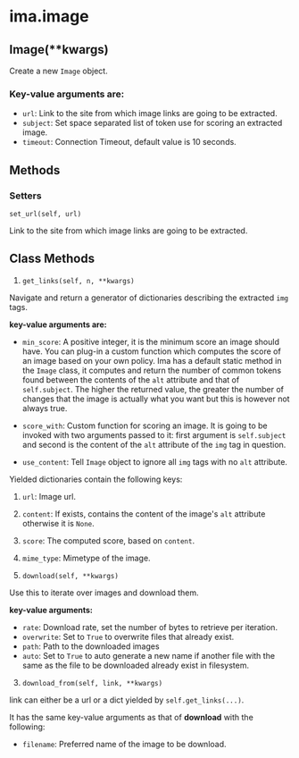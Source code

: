 # ima.image

## Image(\*\*kwargs)

Create a new `Image` object.

### Key-value arguments are:

- `url`: Link to the site from which image links are going to be extracted.
- `subject`: Set space separated list of token use for scoring an extracted image.
- `timeout`: Connection Timeout, default value is 10 seconds.

## Methods

### Setters

`set_url(self, url)`

Link to the site from which image links are going to be extracted.

## Class Methods

1. `get_links(self, n, **kwargs)`

Navigate and return a generator of dictionaries describing the extracted `img` tags.

**key-value arguments are:**

- `min_score`: A positive integer, it is the minimum score an image should have.
You can plug-in a custom function which computes the score of an image based on your
own policy. Ima has a default static method in the `Image` class, it computes and
return the number of common tokens found between the contents of the `alt` attribute
and that of `self.subject`. The higher the returned value, the greater the number of
changes that the image is actually what you want but this is however not always true.

- `score_with`: Custom function for scoring an image. It is going to be invoked
with two arguments passed to it: first argument is `self.subject` and second is the content of
the `alt` attribute of the `img` tag in question.

- `use_content`: Tell `Image` object to ignore all `img` tags with no `alt` attribute.

Yielded dictionaries contain the following keys:

1. `url`: Image url.
2. `content`: If exists, contains the content of the image's `alt` attribute otherwise it is `None`.
3. `score`: The computed score, based on `content`.
4. `mime_type`: Mimetype of the image.

2. `download(self, **kwargs)`

Use this to iterate over images and download them.

**key-value arguments:**

- `rate`: Download rate, set the number of bytes to retrieve per iteration.
- `overwrite`: Set to `True` to overwrite files that already exist.
- `path`: Path to the downloaded images
- `auto`: Set to `True` to auto generate a new name if another file with the same as the file
to be downloaded already exist in filesystem.

3. `download_from(self, link, **kwargs)`

link can either be a url or a dict yielded by `self.get_links(...)`.

It has the same key-value arguments as that of **download** with the following:

- `filename`: Preferred name of the image to be download.
